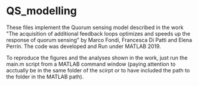 # QS_modelling
These files implement the Quorum sensing model described in the work "The acquisition of additional feedback loops optimizes and speeds up the
response of quorum sensing" by Marco Fondi, Francesca Di Patti and Elena Perrin. The code was developed and Run under MATLAB 2019. 

To reproduce the figures and the analyses shown in the work, just run the main.m script from a MATLAB command window (paying attention to acctually be in the same folder of the scirpt or to have included the path to the folder in the MATLAB path).
